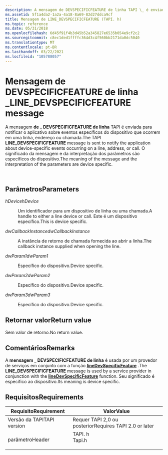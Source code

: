 ```yaml
---
description: A mensagem de DEVSPECIFICFEATURE de linha TAPI \_ é enviada para notificar o aplicativo sobre eventos específicos do dispositivo que ocorrem em uma linha, endereço ou chamada. O significado da mensagem e da interpretação dos parâmetros são específicos do dispositivo.
ms.assetid: 5f1a4da2-1a2a-4a18-8a69-82d27ddca9cf
title: Mensagem de LINE_DEVSPECIFICFEATURE (TAPI. h)
ms.topic: reference
ms.date: 05/31/2018
ms.openlocfilehash: 6d45f91f4b3d45b52a345827e6535b054e9cf2c2
ms.sourcegitcommit: c8ec1ded1ffffc364d3c4f560bb2171da0dc5040
ms.translationtype: MT
ms.contentlocale: pt-BR
ms.lasthandoff: 03/22/2021
ms.locfileid: "105788057"
---
```

# <a name="line_devspecificfeature-message"></a><span data-ttu-id="92bb2-104">Mensagem de DEVSPECIFICFEATURE de linha \_</span><span class="sxs-lookup"><span data-stu-id="92bb2-104">LINE\_DEVSPECIFICFEATURE message</span></span>

<span data-ttu-id="92bb2-105">A mensagem **de \_ DEVSPECIFICFEATURE de linha** TAPI é enviada para notificar o aplicativo sobre eventos específicos do dispositivo que ocorrem em uma linha, endereço ou chamada.</span><span class="sxs-lookup"><span data-stu-id="92bb2-105">The TAPI **LINE\_DEVSPECIFICFEATURE** message is sent to notify the application about device-specific events occurring on a line, address, or call.</span></span> <span data-ttu-id="92bb2-106">O significado da mensagem e da interpretação dos parâmetros são específicos do dispositivo.</span><span class="sxs-lookup"><span data-stu-id="92bb2-106">The meaning of the message and the interpretation of the parameters are device specific.</span></span>


```C++
            
```



## <a name="parameters"></a><span data-ttu-id="92bb2-107">Parâmetros</span><span class="sxs-lookup"><span data-stu-id="92bb2-107">Parameters</span></span>

<dl> <dt>

<span data-ttu-id="92bb2-108">*hDevice*</span><span class="sxs-lookup"><span data-stu-id="92bb2-108">*hDevice*</span></span> 
</dt> <dd>

<span data-ttu-id="92bb2-109">Um identificador para um dispositivo de linha ou uma chamada.</span><span class="sxs-lookup"><span data-stu-id="92bb2-109">A handle to either a line device or call.</span></span> <span data-ttu-id="92bb2-110">Este é um dispositivo específico.</span><span class="sxs-lookup"><span data-stu-id="92bb2-110">This is device specific.</span></span>

</dd> <dt>

<span data-ttu-id="92bb2-111">*dwCallbackInstance*</span><span class="sxs-lookup"><span data-stu-id="92bb2-111">*dwCallbackInstance*</span></span> 
</dt> <dd>

<span data-ttu-id="92bb2-112">A instância de retorno de chamada fornecida ao abrir a linha.</span><span class="sxs-lookup"><span data-stu-id="92bb2-112">The callback instance supplied when opening the line.</span></span>

</dd> <dt>

<span data-ttu-id="92bb2-113">*dwParam1*</span><span class="sxs-lookup"><span data-stu-id="92bb2-113">*dwParam1*</span></span> 
</dt> <dd>

<span data-ttu-id="92bb2-114">Específico do dispositivo.</span><span class="sxs-lookup"><span data-stu-id="92bb2-114">Device specific.</span></span>

</dd> <dt>

<span data-ttu-id="92bb2-115">*dwParam2*</span><span class="sxs-lookup"><span data-stu-id="92bb2-115">*dwParam2*</span></span> 
</dt> <dd>

<span data-ttu-id="92bb2-116">Específico do dispositivo.</span><span class="sxs-lookup"><span data-stu-id="92bb2-116">Device specific.</span></span>

</dd> <dt>

<span data-ttu-id="92bb2-117">*dwParam3*</span><span class="sxs-lookup"><span data-stu-id="92bb2-117">*dwParam3*</span></span> 
</dt> <dd>

<span data-ttu-id="92bb2-118">Específico do dispositivo.</span><span class="sxs-lookup"><span data-stu-id="92bb2-118">Device specific.</span></span>

</dd> </dl>

## <a name="return-value"></a><span data-ttu-id="92bb2-119">Retornar valor</span><span class="sxs-lookup"><span data-stu-id="92bb2-119">Return value</span></span>

<span data-ttu-id="92bb2-120">Sem valor de retorno.</span><span class="sxs-lookup"><span data-stu-id="92bb2-120">No return value.</span></span>

## <a name="remarks"></a><span data-ttu-id="92bb2-121">Comentários</span><span class="sxs-lookup"><span data-stu-id="92bb2-121">Remarks</span></span>

<span data-ttu-id="92bb2-122">A **mensagem \_ DEVSPECIFICFEATURE de linha** é usada por um provedor de serviços em conjunto com a função [**lineDevSpecificFeature**](/windows/desktop/api/Tapi/nf-tapi-linedevspecificfeature) .</span><span class="sxs-lookup"><span data-stu-id="92bb2-122">The **LINE\_DEVSPECIFICFEATURE** message is used by a service provider in conjunction with the [**lineDevSpecificFeature**](/windows/desktop/api/Tapi/nf-tapi-linedevspecificfeature) function.</span></span> <span data-ttu-id="92bb2-123">Seu significado é específico ao dispositivo.</span><span class="sxs-lookup"><span data-stu-id="92bb2-123">Its meaning is device specific.</span></span>

## <a name="requirements"></a><span data-ttu-id="92bb2-124">Requisitos</span><span class="sxs-lookup"><span data-stu-id="92bb2-124">Requirements</span></span>



| <span data-ttu-id="92bb2-125">Requisito</span><span class="sxs-lookup"><span data-stu-id="92bb2-125">Requirement</span></span> | <span data-ttu-id="92bb2-126">Valor</span><span class="sxs-lookup"><span data-stu-id="92bb2-126">Value</span></span> |
|-------------------------|-----------------------------------------------------------------------------------|
| <span data-ttu-id="92bb2-127">Versão da TAPI</span><span class="sxs-lookup"><span data-stu-id="92bb2-127">TAPI version</span></span><br/> | <span data-ttu-id="92bb2-128">Requer TAPI 2,0 ou posterior</span><span class="sxs-lookup"><span data-stu-id="92bb2-128">Requires TAPI 2.0 or later</span></span><br/>                                             |
| <span data-ttu-id="92bb2-129">parâmetro</span><span class="sxs-lookup"><span data-stu-id="92bb2-129">Header</span></span><br/>       | <dl> <span data-ttu-id="92bb2-130"><dt>TAPI. h</dt></span><span class="sxs-lookup"><span data-stu-id="92bb2-130"><dt>Tapi.h</dt></span></span> </dl> |



 

 




